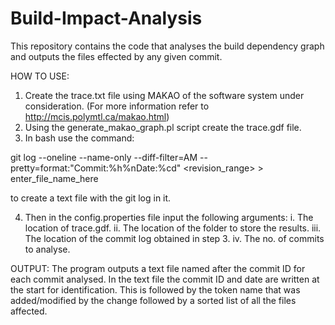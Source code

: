 # Build-Impact-Analysis
This repository contains the code that analyses the build dependency graph and outputs the files effected by any given commit.

HOW TO USE:

1. Create the trace.txt file using MAKAO of the software system under consideration. (For more information refer to http://mcis.polymtl.ca/makao.html)
2. Using the generate_makao_graph.pl script create the trace.gdf file.
3. In bash use the command: 

git log --oneline --name-only --diff-filter=AM --pretty=format:"Commit:%h%nDate:%cd" <revision_range> > enter_file_name_here
   
to create a text file with the git log in it.

4. Then in the config.properties file input the following arguments:
	i.   The location of trace.gdf.
	ii.  The location of the folder to store the results.
	iii. The location of the commit log obtained in step 3.
	iv.  The no. of commits to analyse.

OUTPUT:
	The program outputs a text file named after the commit ID for each commit analysed. In the text file the commit ID and date are written at the start for identification. This is followed by the token name that was added/modified by the change followed by a sorted list of all the files affected.


